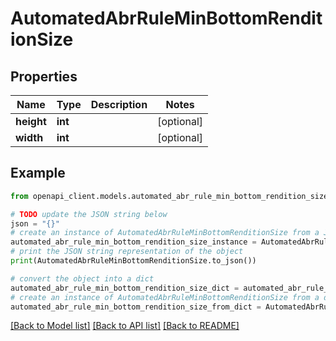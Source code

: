 # AutomatedAbrRuleMinBottomRenditionSize


## Properties

Name | Type | Description | Notes
------------ | ------------- | ------------- | -------------
**height** | **int** |  | [optional] 
**width** | **int** |  | [optional] 

## Example

```python
from openapi_client.models.automated_abr_rule_min_bottom_rendition_size import AutomatedAbrRuleMinBottomRenditionSize

# TODO update the JSON string below
json = "{}"
# create an instance of AutomatedAbrRuleMinBottomRenditionSize from a JSON string
automated_abr_rule_min_bottom_rendition_size_instance = AutomatedAbrRuleMinBottomRenditionSize.from_json(json)
# print the JSON string representation of the object
print(AutomatedAbrRuleMinBottomRenditionSize.to_json())

# convert the object into a dict
automated_abr_rule_min_bottom_rendition_size_dict = automated_abr_rule_min_bottom_rendition_size_instance.to_dict()
# create an instance of AutomatedAbrRuleMinBottomRenditionSize from a dict
automated_abr_rule_min_bottom_rendition_size_from_dict = AutomatedAbrRuleMinBottomRenditionSize.from_dict(automated_abr_rule_min_bottom_rendition_size_dict)
```
[[Back to Model list]](../README.md#documentation-for-models) [[Back to API list]](../README.md#documentation-for-api-endpoints) [[Back to README]](../README.md)


